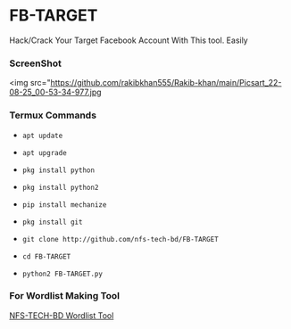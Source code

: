 # FB-TARGET

Hack/Crack Your Target Facebook Account With This tool.
Easily 

### ScreenShot

<img src="https://github.com/rakibkhan555/Rakib-khan/main/Picsart_22-08-25_00-53-34-977.jpg

### Termux Commands

* `apt update`

* `apt upgrade`

* `pkg install python`

* `pkg install python2`

* `pip install mechanize`

* `pkg install git`

* `git clone http://github.com/nfs-tech-bd/FB-TARGET`

* `cd FB-TARGET`

* `python2 FB-TARGET.py`

### For Wordlist Making Tool

<a href="http://github.com/nfs-tech-bd/WORDLIST">NFS-TECH-BD Wordlist Tool</a>
